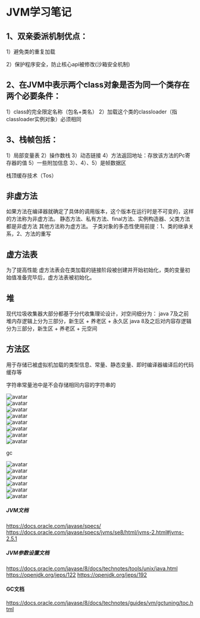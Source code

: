 # JVM学习笔记

## 1、双亲委派机制优点：
1）避免类的重复加载

2）保护程序安全，防止核心api被修改(沙箱安全机制)

## 2、在JVM中表示两个class对象是否为同一个类存在两个必要条件：
1）class的完全限定名称（包名+类名）
2）加载这个类的classloader（指classloader实例对象）必须相同


## 3、栈帧包括：
1）局部变量表
2）操作数栈
3）动态链接
4）方法返回地址：存放该方法的Pc寄存器的值
5）一些附加信息
3）、4）、5）是帧数据区

栈顶缓存技术（Tos）

## 非虚方法
如果方法在编译器就确定了具体的调用版本，这个版本在运行时是不可变的，这样的方法称为非虚方法。
静态方法、私有方法、final方法、实例构造器、父类方法都是非虚方法
其他方法称为虚方法。
子类对象的多态性使用前提：1、类的继承关系，2、方法的重写

## 虚方法表
为了提高性能
虚方法表会在类加载的链接阶段被创建并开始初始化，类的变量初始值准备完毕后，虚方法表被初始化。

## 堆
现代垃圾收集器大部分都基于分代收集理论设计，对空间细分为：
java 7及之前堆内存逻辑上分为三部分，新生区 + 养老区 + 永久区
java 8及之后对内容存逻辑分为三部分，新生区 + 养老区 + 元空间

## 方法区
用于存储已被虚拟机加载的类型信息、常量、静态变量、即时编译器编译后的代码缓存等  
  
字符串常量池中是不会存储相同内容的字符串的

![avatar](src/main/java/com/fwkily/picture/string.png)  
![avatar](src/main/java/com/fwkily/picture/string2.png)  
![avatar](src/main/java/com/fwkily/picture/string3.png)  
![avatar](src/main/java/com/fwkily/picture/string4.png)  
![avatar](src/main/java/com/fwkily/picture/string5.png)  
![avatar](src/main/java/com/fwkily/picture/string6.png)  
![avatar](src/main/java/com/fwkily/picture/string7.png)  
![avatar](src/main/java/com/fwkily/picture/string8.png)  

gc

![avatar](src/main/java/com/fwkily/picture/gc/gc1.png)  
![avatar](src/main/java/com/fwkily/picture/gc/gc2.png)  
![avatar](src/main/java/com/fwkily/picture/gc/gc3.png)  
![avatar](src/main/java/com/fwkily/picture/gc/gc_collector.png)  
![avatar](src/main/java/com/fwkily/picture/gc/gc_cms.png)  
![avatar](src/main/java/com/fwkily/picture/gc/endGc.png)  



##### JVM文档
https://docs.oracle.com/javase/specs/
https://docs.oracle.com/javase/specs/jvms/se8/html/jvms-2.html#jvms-2.5.1
##### JVM参数设置文档
https://docs.oracle.com/javase/8/docs/technotes/tools/unix/java.html
https://openjdk.org/jeps/122
https://openjdk.org/jeps/192
#### GC文档  
https://docs.oracle.com/javase/8/docs/technotes/guides/vm/gctuning/toc.html


